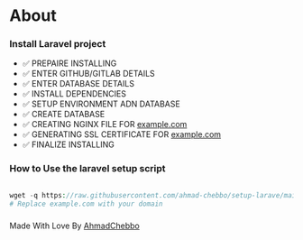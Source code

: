 # About

### Install Laravel project

- ✅  PREPAIRE INSTALLING
- ✅  ENTER GITHUB/GITLAB DETAILS
- ✅  ENTER DATABASE DETAILS 
- ✅  INSTALL DEPENDENCIES
- ✅  SETUP ENVIRONMENT ADN DATABASE
- ✅  CREATE DATABASE
- ✅  CREATING NGINX FILE FOR [example.com](http://example.com/)
- ✅  GENERATING SSL CERTIFICATE FOR [example.com](http://example.com/)
- ✅  FINALIZE INSTALLING

### How to Use the laravel setup script

```php

wget -q https://raw.githubusercontent.com/ahmad-chebbo/setup-larave/main/laravel_setup.sh -O script.sh ; sudo chmod +x laravel_setup.sh ; ./laravel_setup.sh -d example.com
# Replace example.com with your domain
```
### 
Made With Love By [AhmadChebbo](https://dotzonegrp.com/)
